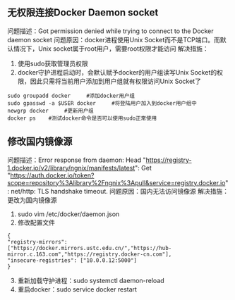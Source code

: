 ## 无权限连接Docker Daemon socket
问题描述：Got permission denied while trying to connect to the Docker daemon socket
问题原因：docker进程使用Unix Socket而不是TCP端口。而默认情况下，Unix socket属于root用户，需要root权限才能访问
解决措施：
1. 使用sudo获取管理员权限
2. docker守护进程启动时，会默认赋予docker的用户组读写Unix Socket的权限，因此只需将当前用户添加到用户组就有权限访问Unix Socket了
``` shell
sudo groupadd docker     #添加docker用户组
sudo gpasswd -a $USER docker     #将登陆用户加入到docker用户组中
newgrp docker     #更新用户组
docker ps    #测试docker命令是否可以使用sudo正常使用
```

## 修改国内镜像源
问题描述：Error response from daemon: Head "https://registry-1.docker.io/v2/library/ngnix/manifests/latest": Get "https://auth.docker.io/token?scope=repository%3Alibrary%2Fngnix%3Apull&service=registry.docker.io": net/http: TLS handshake timeout.
问题原因：国内无法访问镜像源
解决措施：更改为国内镜像源
1. sudo vim /etc/docker/daemon.json
2. 修改配置文件
``` properties
{
"registry-mirrors": ["https://docker.mirrors.ustc.edu.cn/","https://hub-mirror.c.163.com","https://registry.docker-cn.com"],
"insecure-registries": ["10.0.0.12:5000"]
}
```
3. 重新加载守护进程：sudo systemctl daemon-reload
4. 重启docker：sudo service docker restart